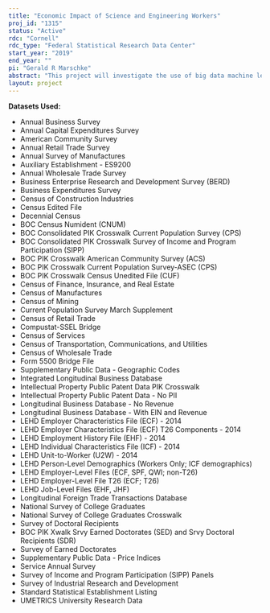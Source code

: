 ```yaml
---
title: "Economic Impact of Science and Engineering Workers"
proj_id: "1315"
status: "Active"
rdc: "Cornell"
rdc_type: "Federal Statistical Research Data Center"
start_year: "2019"
end_year: ""
pi: "Gerald R Marschke"
abstract: "This project will investigate the use of big data machine learning methods to  generate estimates of the population of Research and Development (R&D) performing firms and establishments, and of Science, Technology, Engineering and Math (STEM) workers. The project includes analyses to improve R&D survey data, identification of postdoc and graduate student survey respondents, analyses of the labor market for STEM PhDs and postdocs, estimates of the regional economic impacts of federally funded science, the economic impact of science and engineering workers and their role in mediating R&D spillovers among firms, and the impact of technology on older workers."
layout: project
---
```


**Datasets Used:**

  - Annual Business Survey 
  - Annual Capital Expenditures Survey 
  - American Community Survey 
  - Annual Retail Trade Survey 
  - Annual Survey of Manufactures 
  - Auxiliary Establishment - ES9200 
  - Annual Wholesale Trade Survey 
  - Business Enterprise Research and Development Survey (BERD) 
  - Business Expenditures Survey 
  - Census of Construction Industries 
  - Census Edited File 
  - Decennial Census 
  - BOC Census Numident (CNUM) 
  - BOC Consolidated PIK Crosswalk Current Population Survey (CPS) 
  - BOC Consolidated PIK Crosswalk Survey of Income and Program Participation (SIPP) 
  - BOC PIK Crosswalk American Community Survey (ACS) 
  - BOC PIK Crosswalk Current Population Survey-ASEC (CPS) 
  - BOC PIK Crosswalk Census Unedited File (CUF) 
  - Census of Finance, Insurance, and Real Estate 
  - Census of Manufactures 
  - Census of Mining 
  - Current Population Survey March Supplement 
  - Census of Retail Trade 
  - Compustat-SSEL Bridge 
  - Census of Services 
  - Census of Transportation, Communications, and Utilities 
  - Census of Wholesale Trade 
  - Form 5500 Bridge File 
  - Supplementary Public Data - Geographic Codes 
  - Integrated Longitudinal Business Database 
  - Intellectual Property Public Patent Data PIK Crosswalk 
  - Intellectual Property Public Patent Data - No PII 
  - Longitudinal Business Database - No Revenue 
  - Longitudinal Business Database - With EIN and Revenue 
  - LEHD Employer Characteristics File (ECF) - 2014 
  - LEHD Employer Characteristics File (ECF) T26 Components - 2014 
  - LEHD Employment History File (EHF) - 2014 
  - LEHD Individual Characteristics File (ICF) - 2014 
  - LEHD Unit-to-Worker (U2W) - 2014 
  - LEHD Person-Level Demographics (Workers Only; ICF demographics) 
  - LEHD Employer-Level Files (ECF, SPF, QWI; non-T26) 
  - LEHD Employer-Level File T26 (ECF; T26) 
  - LEHD Job-Level Files (EHF, JHF) 
  - Longitudinal Foreign Trade Transactions Database 
  - National Survey of College Graduates 
  - National Survey of College Graduates Crosswalk 
  - Survey of Doctoral Recipients 
  - BOC PIK Xwalk Srvy Earned Doctorates (SED) and Srvy Doctoral Recipients (SDR) 
  - Survey of Earned Doctorates 
  - Supplementary Public Data - Price Indices 
  - Service Annual Survey 
  - Survey of Income and Program Participation (SIPP) Panels 
  - Survey of Industrial Research and Development 
  - Standard Statistical Establishment Listing 
  - UMETRICS University Research Data 

